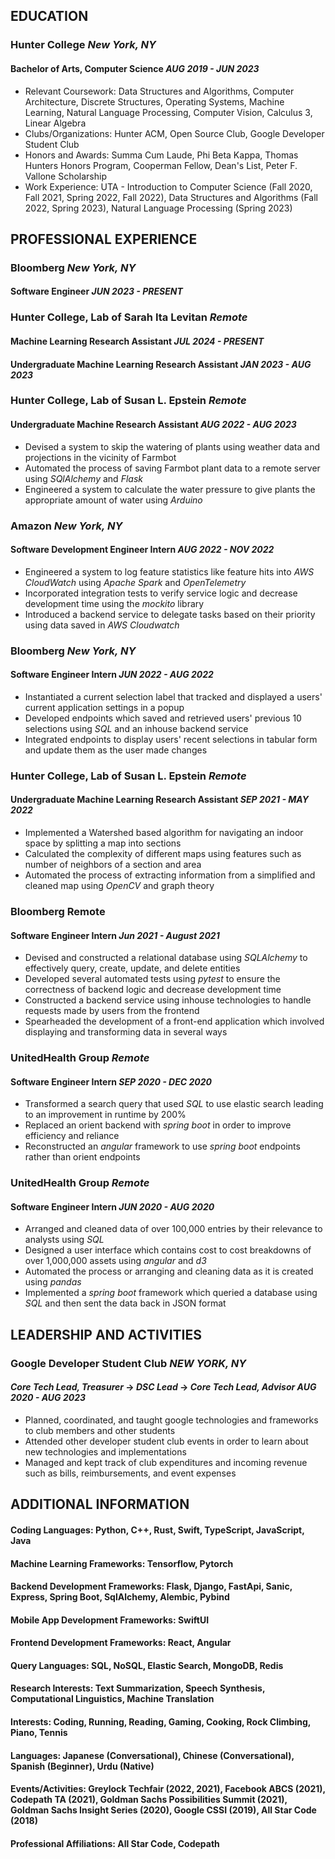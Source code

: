 ## EDUCATION
### **Hunter College** *New York, NY*
#### **Bachelor of Arts, Computer Science** *AUG 2019 - JUN 2023*
-   Relevant Coursework: Data Structures and Algorithms, Computer
    Architecture, Discrete Structures, Operating Systems, Machine
    Learning, Natural Language Processing, Computer Vision, Calculus 3,
    Linear Algebra
-   Clubs/Organizations: Hunter ACM, Open Source Club, Google Developer
    Student Club
-   Honors and Awards: Summa Cum Laude, Phi Beta Kappa, Thomas Hunters Honors Program, Cooperman Fellow,
    Dean's List, Peter F. Vallone Scholarship
-   Work Experience: UTA - Introduction to Computer Science (Fall 2020,
    Fall 2021, Spring 2022, Fall 2022), Data Structures and Algorithms (Fall 2022, Spring 2023), Natural Language Processing (Spring 2023)

## PROFESSIONAL EXPERIENCE
### Bloomberg *New York, NY*
#### **Software Engineer** *JUN 2023 - PRESENT*

### Hunter College, Lab of Sarah Ita Levitan *Remote*
#### **Machine Learning Research Assistant** *JUL  2024 - PRESENT*
#### **Undergraduate Machine Learning Research Assistant** *JAN  2023 - AUG 2023*

### Hunter College, Lab of Susan L. Epstein *Remote*
####  **Undergraduate Machine Research Assistant** *AUG  2022 - AUG 2023*
-   Devised a system to skip the watering of plants using weather data and projections in the vicinity of Farmbot
-   Automated the process of saving Farmbot plant data to a remote server using *SQlAlchemy* and *Flask*
-   Engineered a system to calculate the water pressure to give plants the appropriate amount of water using *Arduino*

### Amazon *New York, NY*
#### **Software Development Engineer Intern** *AUG 2022 - NOV 2022*
-   Engineered a system to log feature statistics like feature hits into *AWS CloudWatch* using *Apache Spark* and *OpenTelemetry*
-   Incorporated integration tests to verify service logic and decrease development time using the *mockito* library
-   Introduced a backend service to delegate tasks based on their priority using data saved in *AWS Cloudwatch*

### Bloomberg *New York, NY*
#### **Software Engineer Intern** *JUN 2022 - AUG 2022*
-   Instantiated a current selection label that tracked and displayed a users' current application settings in a popup
-   Developed endpoints which saved and retrieved users' previous 10 selections using *SQL* and an inhouse backend service
-   Integrated endpoints to display users' recent selections in tabular form and update them as the user made changes

### Hunter College, Lab of Susan L. Epstein *Remote*
#### **Undergraduate Machine Learning Research Assistant** *SEP 2021 - MAY  2022*
-   Implemented a Watershed based algorithm for navigating an indoor space by splitting a map into sections
-   Calculated the complexity of different maps using features such as number of neighbors of a section and area
-   Automated the process of extracting information from a simplified and cleaned map using *OpenCV* and graph theory

### Bloomberg **Remote** 
#### **Software Engineer Intern** *Jun 2021 - August 2021*
-   Devised and constructed a relational database using *SQLAlchemy* to  effectively query, create, update, and delete entities
-   Developed several automated tests using *pytest* to ensure the  correctness of backend logic and decrease development time
-   Constructed a backend service using inhouse technologies to handle requests made by users from the frontend
-   Spearheaded the development of a front-end application which involved displaying and transforming data in several ways

### UnitedHealth Group *Remote*
#### **Software Engineer Intern** *SEP 2020 - DEC 2020*
-   Transformed a search query that used *SQL* to use elastic search leading to an improvement in runtime by 200%
-   Replaced an orient backend with *spring boot* in order to improve efficiency and reliance
-   Reconstructed an *angular* framework to use *spring boot* endpoints rather than orient endpoints

### UnitedHealth Group *Remote*
#### **Software Engineer Intern** *JUN 2020 - AUG 2020*
-   Arranged and cleaned data of over 100,000 entries by their relevance
    to analysts using *SQL*
-   Designed a user interface which contains cost to cost breakdowns of
    over 1,000,000 assets using *angular* and *d3*
-   Automated the process or arranging and cleaning data as it is
    created using *pandas*
-   Implemented a *spring boot* framework which queried a database using
    *SQL* and then sent the data back in JSON format

## LEADERSHIP AND ACTIVITIES
### Google Developer Student Club *NEW YORK, NY*
#### ***Core Tech Lead, Treasurer*** → ***DSC Lead*** → ***Core Tech Lead, Advisor*** *AUG 2020 - AUG 2023*
-   Planned, coordinated, and taught google technologies and frameworks to club members and other students
-   Attended other developer student club events in order to learn about new technologies and implementations
-   Managed and kept track of club expenditures and incoming revenue such as bills, reimbursements, and event expenses

## ADDITIONAL INFORMATION
#### **Coding Languages:** Python, C++, Rust, Swift, TypeScript, JavaScript, Java 
#### **Machine Learning Frameworks:** Tensorflow, Pytorch
#### **Backend Development Frameworks:** Flask, Django, FastApi, Sanic, Express, Spring Boot, SqlAlchemy, Alembic, Pybind
#### **Mobile App Development Frameworks:** SwiftUI
#### **Frontend Development Frameworks:** React, Angular
#### **Query Languages:** SQL, NoSQL, Elastic Search, MongoDB, Redis
#### **Research Interests:**  Text Summarization, Speech Synthesis, Computational Linguistics, Machine Translation
#### **Interests:** Coding, Running, Reading, Gaming, Cooking, Rock Climbing, Piano, Tennis
#### **Languages:** Japanese (Conversational), Chinese (Conversational), Spanish (Beginner), Urdu (Native)
#### **Events/Activities:** Greylock Techfair (2022, 2021), Facebook ABCS (2021), Codepath TA (2021), Goldman Sachs Possibilities Summit (2021), Goldman Sachs Insight Series (2020), Google CSSI (2019), All Star Code (2018)
#### **Professional Affiliations:** All Star Code, Codepath